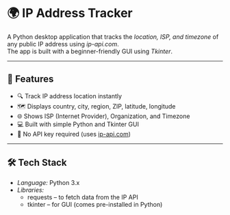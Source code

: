 # 🌍 IP Address Tracker

A Python desktop application that tracks the *location, ISP, and timezone* of any public IP address using *ip-api.com*.  
The app is built with a beginner-friendly GUI using *Tkinter*.

---

## 🎯 Features

- 🔍 Track IP address location instantly
- 🗺 Displays country, city, region, ZIP, latitude, longitude
- 🌐 Shows ISP (Internet Provider), Organization, and Timezone
- 💻 Built with simple Python and Tkinter GUI
- 🚫 No API key required (uses [ip-api.com](http://ip-api.com))

---

## 🛠 Tech Stack

- *Language:* Python 3.x
- *Libraries:*
  - requests – to fetch data from the IP API
  - tkinter – for GUI (comes pre-installed in Python)

